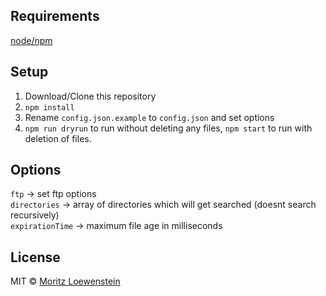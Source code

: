 ## Requirements
[node/npm](https://nodejs.org/en/)

## Setup
1. Download/Clone this repository
2. `npm install`
3. Rename `config.json.example` to `config.json` and set options
4. `npm run dryrun` to run without deleting any files, `npm start` to run with deletion of files.

## Options
`ftp` -> set ftp options  
`directories` -> array of directories which will get searched (doesnt search recursively)  
`expirationTime` -> maximum file age in milliseconds

## License

MIT © [Moritz Loewenstein](https://github.com/MoritzLoewenstein)
